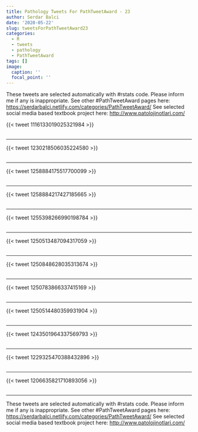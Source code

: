 ```yaml
---
title: Pathology Tweets For PathTweetAward - 23
author: Serdar Balci
date: '2020-05-22'
slug: tweetsForPathTweetAward23
categories:
  - R
  - tweets
  - pathology
  - PathTweetAward
tags: []
image:
  caption: ''
  focal_point: ''
---
```



These tweets are selected automatically with #rstats code. Please inform me if any is inappropriate.
See other #PathTweetAward pages here: https://serdarbalci.netlify.com/categories/PathTweetAward/ 
See selected social media based textbook project here: http://www.patolojinotlari.com/

{{< tweet 1116133019025321984 >}}
<br>
<br>
<hr>
{{< tweet 1230218506035224580 >}}
<br>
<br>
<hr>
{{< tweet 1258884175517700099 >}}
<br>
<br>
<hr>
{{< tweet 1258884217427185665 >}}
<br>
<br>
<hr>
{{< tweet 1255398266990198784 >}}
<br>
<br>
<hr>
{{< tweet 1250513487094317059 >}}
<br>
<br>
<hr>
{{< tweet 1250848628035313674 >}}
<br>
<br>
<hr>
{{< tweet 1250783866337415169 >}}
<br>
<br>
<hr>
{{< tweet 1250514480359931904 >}}
<br>
<br>
<hr>
{{< tweet 1243501964337569793 >}}
<br>
<br>
<hr>
{{< tweet 1229325470388432896 >}}
<br>
<br>
<hr>
{{< tweet 1206635821710893056 >}}
<br>
<br>
<hr>


These tweets are selected automatically with #rstats code. Please inform me if any is inappropriate.
See other #PathTweetAward pages here: https://serdarbalci.netlify.com/categories/PathTweetAward/ 
See selected social media based textbook project here: http://www.patolojinotlari.com/
